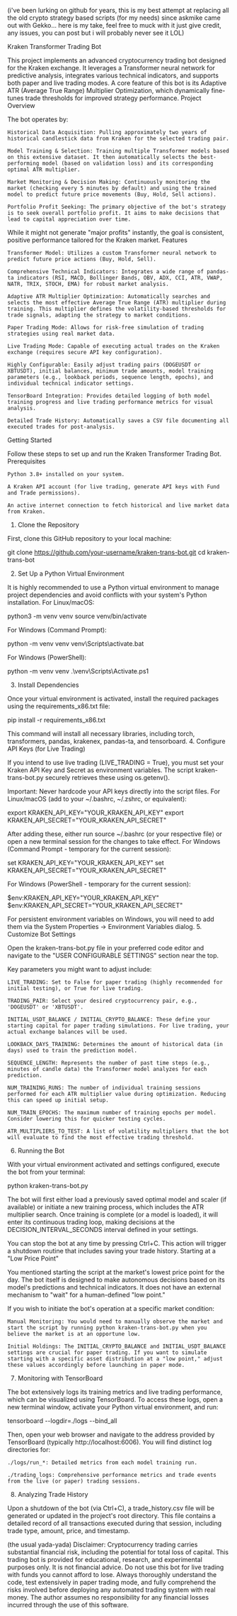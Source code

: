 (i've been lurking on github for years, this is my best attempt at replacing all the old crypto strategy based scripts (for my needs) since askmike came out with Gekko... here is my take, feel free to muck with it just give credit, any issues, you can post but i will probably never see it LOL)

Kraken Transformer Trading Bot

This project implements an advanced cryptocurrency trading bot designed for the Kraken exchange. It leverages a Transformer neural network for predictive analysis, integrates various technical indicators, and supports both paper and live trading modes. A core feature of this bot is its Adaptive ATR (Average True Range) Multiplier Optimization, which dynamically fine-tunes trade thresholds for improved strategy performance.
Project Overview

The bot operates by:

    Historical Data Acquisition: Pulling approximately two years of historical candlestick data from Kraken for the selected trading pair.

    Model Training & Selection: Training multiple Transformer models based on this extensive dataset. It then automatically selects the best-performing model (based on validation loss) and its corresponding optimal ATR multiplier.

    Market Monitoring & Decision Making: Continuously monitoring the market (checking every 5 minutes by default) and using the trained model to predict future price movements (Buy, Hold, Sell actions).

    Portfolio Profit Seeking: The primary objective of the bot's strategy is to seek overall portfolio profit. It aims to make decisions that lead to capital appreciation over time.

While it might not generate "major profits" instantly, the goal is consistent, positive performance tailored for the Kraken market.
Features

    Transformer Model: Utilizes a custom Transformer neural network to predict future price actions (Buy, Hold, Sell).

    Comprehensive Technical Indicators: Integrates a wide range of pandas-ta indicators (RSI, MACD, Bollinger Bands, OBV, ADX, CCI, ATR, VWAP, NATR, TRIX, STOCH, EMA) for robust market analysis.

    Adaptive ATR Multiplier Optimization: Automatically searches and selects the most effective Average True Range (ATR) multiplier during training. This multiplier defines the volatility-based thresholds for trade signals, adapting the strategy to market conditions.

    Paper Trading Mode: Allows for risk-free simulation of trading strategies using real market data.

    Live Trading Mode: Capable of executing actual trades on the Kraken exchange (requires secure API key configuration).

    Highly Configurable: Easily adjust trading pairs (DOGEUSDT or XBTUSDT), initial balances, minimum trade amounts, model training parameters (e.g., lookback periods, sequence length, epochs), and individual technical indicator settings.

    TensorBoard Integration: Provides detailed logging of both model training progress and live trading performance metrics for visual analysis.

    Detailed Trade History: Automatically saves a CSV file documenting all executed trades for post-analysis.

Getting Started

Follow these steps to set up and run the Kraken Transformer Trading Bot.
Prerequisites

    Python 3.8+ installed on your system.

    A Kraken API account (for live trading, generate API keys with Fund and Trade permissions).

    An active internet connection to fetch historical and live market data from Kraken.

1. Clone the Repository

First, clone this GitHub repository to your local machine:

git clone https://github.com/your-username/kraken-trans-bot.git
cd kraken-trans-bot

2. Set Up a Python Virtual Environment

It is highly recommended to use a Python virtual environment to manage project dependencies and avoid conflicts with your system's Python installation.
For Linux/macOS:

python3 -m venv venv
source venv/bin/activate

For Windows (Command Prompt):

python -m venv venv
venv\Scripts\activate.bat

For Windows (PowerShell):

python -m venv venv
.\venv\Scripts\Activate.ps1

3. Install Dependencies

Once your virtual environment is activated, install the required packages using the requirements_x86.txt file:

pip install -r requirements_x86.txt

This command will install all necessary libraries, including torch, transformers, pandas, krakenex, pandas-ta, and tensorboard.
4. Configure API Keys (for Live Trading)

If you intend to use live trading (LIVE_TRADING = True), you must set your Kraken API Key and Secret as environment variables. The script kraken-trans-bot.py securely retrieves these using os.getenv().

Important: Never hardcode your API keys directly into the script files.
For Linux/macOS (add to your ~/.bashrc, ~/.zshrc, or equivalent):

export KRAKEN_API_KEY="YOUR_KRAKEN_API_KEY"
export KRAKEN_API_SECRET="YOUR_KRAKEN_API_SECRET"

After adding these, either run source ~/.bashrc (or your respective file) or open a new terminal session for the changes to take effect.
For Windows (Command Prompt - temporary for the current session):

set KRAKEN_API_KEY="YOUR_KRAKEN_API_KEY"
set KRAKEN_API_SECRET="YOUR_KRAKEN_API_SECRET"

For Windows (PowerShell - temporary for the current session):

$env:KRAKEN_API_KEY="YOUR_KRAKEN_API_KEY"
$env:KRAKEN_API_SECRET="YOUR_KRAKEN_API_SECRET"

For persistent environment variables on Windows, you will need to add them via the System Properties -> Environment Variables dialog.
5. Customize Bot Settings

Open the kraken-trans-bot.py file in your preferred code editor and navigate to the "USER CONFIGURABLE SETTINGS" section near the top.

Key parameters you might want to adjust include:

    LIVE_TRADING: Set to False for paper trading (highly recommended for initial testing), or True for live trading.

    TRADING_PAIR: Select your desired cryptocurrency pair, e.g., 'DOGEUSDT' or 'XBTUSDT'.

    INITIAL_USDT_BALANCE / INITIAL_CRYPTO_BALANCE: These define your starting capital for paper trading simulations. For live trading, your actual exchange balances will be used.

    LOOKBACK_DAYS_TRAINING: Determines the amount of historical data (in days) used to train the prediction model.

    SEQUENCE_LENGTH: Represents the number of past time steps (e.g., minutes of candle data) the Transformer model analyzes for each prediction.

    NUM_TRAINING_RUNS: The number of individual training sessions performed for each ATR multiplier value during optimization. Reducing this can speed up initial setup.

    NUM_TRAIN_EPOCHS: The maximum number of training epochs per model. Consider lowering this for quicker testing cycles.

    ATR_MULTIPLIERS_TO_TEST: A list of volatility multipliers that the bot will evaluate to find the most effective trading threshold.

6. Running the Bot

With your virtual environment activated and settings configured, execute the bot from your terminal:

python kraken-trans-bot.py

The bot will first either load a previously saved optimal model and scaler (if available) or initiate a new training process, which includes the ATR multiplier search. Once training is complete (or a model is loaded), it will enter its continuous trading loop, making decisions at the DECISION_INTERVAL_SECONDS interval defined in your settings.

You can stop the bot at any time by pressing Ctrl+C. This action will trigger a shutdown routine that includes saving your trade history.
Starting at a "Low Price Point"

You mentioned starting the script at the market's lowest price point for the day. The bot itself is designed to make autonomous decisions based on its model's predictions and technical indicators. It does not have an external mechanism to "wait" for a human-defined "low point."

If you wish to initiate the bot's operation at a specific market condition:

    Manual Monitoring: You would need to manually observe the market and start the script by running python kraken-trans-bot.py when you believe the market is at an opportune low.

    Initial Holdings: The INITIAL_CRYPTO_BALANCE and INITIAL_USDT_BALANCE settings are crucial for paper trading. If you want to simulate starting with a specific asset distribution at a "low point," adjust these values accordingly before launching in paper mode.

7. Monitoring with TensorBoard

The bot extensively logs its training metrics and live trading performance, which can be visualized using TensorBoard. To access these logs, open a new terminal window, activate your Python virtual environment, and run:

tensorboard --logdir=./logs --bind_all

Then, open your web browser and navigate to the address provided by TensorBoard (typically http://localhost:6006). You will find distinct log directories for:

    ./logs/run_*: Detailed metrics from each model training run.

    ./trading_logs: Comprehensive performance metrics and trade events from the live (or paper) trading sessions.

8. Analyzing Trade History

Upon a shutdown of the bot (via Ctrl+C), a trade_history.csv file will be generated or updated in the project's root directory. This file contains a detailed record of all transactions executed during that session, including trade type, amount, price, and timestamp.

(the usual yada-yada)
Disclaimer: Cryptocurrency trading carries substantial financial risk, including the potential for total loss of capital. This trading bot is provided for educational, research, and experimental purposes only. It is not financial advice. Do not use this bot for live trading with funds you cannot afford to lose. Always thoroughly understand the code, test extensively in paper trading mode, and fully comprehend the risks involved before deploying any automated trading system with real money. The author assumes no responsibility for any financial losses incurred through the use of this software.
